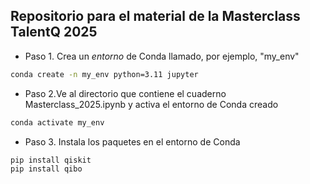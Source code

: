 ## Repositorio para el material de la Masterclass TalentQ 2025 

- Paso 1. Crea un *entorno* de Conda llamado, por ejemplo,  "my_env"
```bash
conda create -n my_env python=3.11 jupyter
```

- Paso 2.Ve al directorio que contiene el cuaderno Masterclass_2025.ipynb y activa el entorno de Conda creado 
```bash
conda activate my_env
```

- Paso 3. Instala los paquetes en el entorno de Conda
```bash
pip install qiskit
pip install qibo
```

